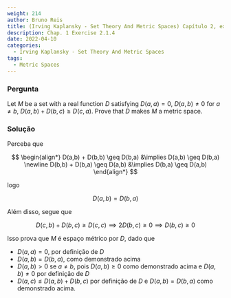 ```yaml
---
weight: 214
author: Bruno Reis
title: (Irving Kaplansky - Set Theory And Metric Spaces) Capítulo 2, exercício 2.1.4
description: Chap. 1 Exercise 2.1.4
date: 2022-04-10
categories:
  - Irving Kaplansky - Set Theory And Metric Spaces
tags:
  - Metric Spaces
---
```

### Pergunta
Let $M$ be a set with a real function $D$ satisfying $D(a,a) = 0$, $D(a,b) \neq 0$ for $a \neq b$, $D(a,b) + D(b,c) \geq D(c,a)$. Prove that $D$ makes $M$ a metric space.

### Solução
Perceba que

$$
\begin{align*}
D(a,b) + D(b,b) \geq D(b,a) &\implies D(a,b) \geq D(b,a) \newline
D(b,b) + D(b,a) \geq D(a,b) &\implies D(b,a) \geq D(a,b)
\end{align*}
$$

logo 

$$
D(a,b) = D(b,a)
$$

Além disso, segue que 

$$
D(c,b) + D(b,c) \geq D(c,c) \implies 2 D(b,c) \geq 0 \implies D(b,c) \geq 0
$$

Isso prova que $M$ é espaço métrico por $D$, dado que

- $D(a,a) = 0$, por definição de $D$
- $D(a,b) = D(b,a)$, como demonstrado acima
- $D(a,b) > 0$ se $a \neq b$, pois $D(a,b) \geq 0$ como demonstrado acima e $D(a,b) \neq 0$ por definição de $D$
- $D(a,c) \leq D(a,b) + D(b,c)$ por definição de $D$ e $D(a,b) = D(b,a)$ como demonstrado acima.
